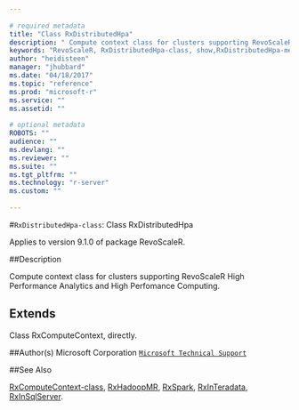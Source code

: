```yaml
--- 
 
# required metadata 
title: "Class RxDistributedHpa" 
description: " Compute context class for clusters supporting RevoScaleR High Performance Analytics and High Perfomance Computing. " 
keywords: "RevoScaleR, RxDistributedHpa-class, show,RxDistributedHpa-method, classes" 
author: "heidisteen" 
manager: "jhubbard" 
ms.date: "04/18/2017" 
ms.topic: "reference" 
ms.prod: "microsoft-r" 
ms.service: "" 
ms.assetid: "" 
 
# optional metadata 
ROBOTS: "" 
audience: "" 
ms.devlang: "" 
ms.reviewer: "" 
ms.suite: "" 
ms.tgt_pltfrm: "" 
ms.technology: "r-server" 
ms.custom: "" 
 
--- 
```

 
 
 
 
 #`RxDistributedHpa-class`: Class RxDistributedHpa

 Applies to version 9.1.0 of package RevoScaleR.
 
 ##Description
 
Compute context class for clusters supporting RevoScaleR High Performance Analytics and High Perfomance Computing.
 
 
 ## Extends 

 
Class RxComputeContext, directly.
 
 ##Author(s)
 Microsoft Corporation [`Microsoft Technical Support`](https://go.microsoft.com/fwlink/?LinkID=698556&clcid=0x409)
 
 
 ##See Also
 
[RxComputeContext-class](RxComputeContext-class.md),
[RxHadoopMR](RxHadoopMR.md),
[RxSpark](RxSpark.md),
[RxInTeradata](RxInTeradata.md),
[RxInSqlServer](RxInSqlServer.md).
   
 
